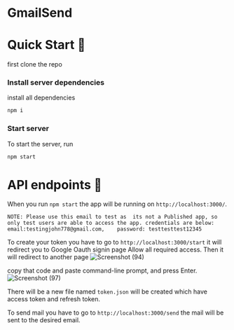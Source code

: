 # GmailSend

# Quick Start 🚀

first clone the repo 
### Install server dependencies

install all dependencies

```bash
npm i
```

### Start server

To start the server, run

```bash
npm start
```

# API endpoints 🚀
When you run `npm start` the app will be running on `http://localhost:3000/`.

`NOTE: Please use this email to test as  its not a Published app, so only test users are able to access the app.
credentials are below:
  email:testingjohn778@gmail.com,	
  password: testtesttest12345`

To create your token you have to go to `http://localhost:3000/start` it will redirect you to Google Oauth signin page
Allow all required access. Then it will redirect to another page
![Screenshot (94)](https://user-images.githubusercontent.com/53190704/118308423-8d9ad600-b509-11eb-8ab9-534ce2d32012.png)

copy that code and paste command-line prompt, and press Enter.
![Screenshot (97)](https://user-images.githubusercontent.com/53190704/118309079-5d076c00-b50a-11eb-935b-461d803aa011.png)

There will be a new file named `token.json` will be created which have access token and refresh token. 

To send mail you have to go to `http://localhost:3000/send` the mail will be sent to the desired email.



